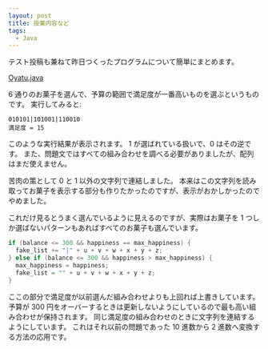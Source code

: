 ```yaml
---
layout: post
title: 授業内容など
tags:
  - Java
---
```


テスト投稿も兼ねて昨日つくったプログラムについて簡単にまとめます。

[Oyatu.java](https://github.com/yoneyonepyon/rensyu/blob/master/Oyatu.java)

6 通りのお菓子を選んで、予算の範囲で満足度が一番高いものを選ぶというものです。
実行してみると:

    010101|101001|110010
    満足度 = 15

このような実行結果が表示されます。
1 が選ばれている扱いで、0 はその逆です。
また、問題文ではすべての組み合わせを調べる必要がありましたが、配列はまだ使えません。

苦肉の策として 0 と 1 以外の文字列で連結しました。
本来はこの文字列を読み取ってお菓子を表示する部分も作りたかったのですが、表示がおかしかったのでやめました。

これだけ見るとうまく選んでいるように見えるのですが、実際はお菓子を 1 つしか選ばないパターンもあればすべてのお菓子も選んでいます。

```java
if (balance <= 300 && happiness == max_happiness) {
  fake_list += "|" + u + v + w + x + y + z;
} else if (balance <= 300 && happiness > max_happiness) {
  max_happiness = happiness;
  fake_list = "" + u + v + w + x + y + z;
}
```

ここの部分で満足度が以前選んだ組み合わせよりも上回れば上書きしています。
予算が 300 円をオーバーするときは更新しないようにしているので最も高い組み合わせが保持されます。
同じ満足度の組み合わせのときに文字列を連結するようにしています。
これはそれ以前の問題であった 10 進数から 2 進数へ変換する方法の応用です。
